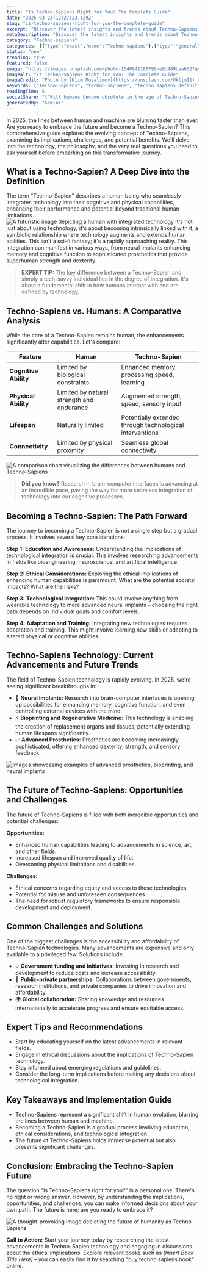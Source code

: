```yaml
---
title: "Is Techno-Sapiens Right for You? The Complete Guide"
date: "2025-03-23T12:27:23.129Z"
slug: "is-techno-sapiens-right-for-you-the-complete-guide"
excerpt: "Discover the latest insights and trends about Techno-Sapiens. This comprehensive guide covers everything you need to know about Techno-Sapiens in 2025."
metaDescription: "Discover the latest insights and trends about Techno-Sapiens. This comprehensive guide covers everything you need to know about Techno-Sapiens in 2025."
category: "Techno-sapiens"
categories: [{"type":"exact","name":"Techno-sapiens"},{"type":"general","name":"Human Augmentation"},{"type":"medium","name":"Biotechnology"},{"type":"specific","name":"Neural Implants"},{"type":"niche","name":"Brain-Computer Interfaces"}]
status: "new"
trending: true
featured: false
image: "https://images.unsplash.com/photo-1640941188796-e9d489baa652?q=85&w=1200&fit=max&fm=webp&auto=compress"
imageAlt: "Is Techno-Sapiens Right for You? The Complete Guide"
imageCredit: "Photo by [Klim Musalimov](https://unsplash.com/@klim11) on Unsplash"
keywords: ["Techno-Sapiens", "techno sapiens", "techno sapiens definition", "what is a techno sapiens", "future of techno sapiens", "techno sapiens vs humans", "becoming a techno sapiens", "techno sapiens technology", "techno sapiens books", "buy techno sapiens book"]
readingTime: 5
socialShare: "\"Will humans become obsolete in the age of Techno-Sapiens?  The future isn't about replacement, but augmentation – a symbiotic evolution between human and machine.\""
generatedBy: "Gemini"
---
```




In 2025, the lines between human and machine are blurring faster than ever.  Are you ready to embrace the future and become a Techno-Sapien? This comprehensive guide explores the evolving concept of Techno-Sapiens, examining its implications, challenges, and potential benefits.  We'll delve into the technology, the philosophy, and the very real questions you need to ask yourself before embarking on this transformative journey.

## What is a Techno-Sapien? A Deep Dive into the Definition

The term "Techno-Sapien" describes a human being who seamlessly integrates technology into their cognitive and physical capabilities, enhancing their performance and potential beyond traditional human limitations. ![A futuristic image depicting a human with integrated technology](https://images.unsplash.com/photo-1605732021795-68ea025c3d37?q=85&w=1200&fit=max&fm=webp&auto=compress)  It's not just about using technology; it's about becoming intrinsically linked with it, a symbiotic relationship where technology augments and extends human abilities.  This isn't a sci-fi fantasy; it's a rapidly approaching reality.  This integration can manifest in various ways, from neural implants enhancing memory and cognitive function to sophisticated prosthetics that provide superhuman strength and dexterity.

> **EXPERT TIP:** The key difference between a Techno-Sapien and simply a tech-savvy individual lies in the degree of integration.  It's about a fundamental shift in how humans interact with and are defined by technology.

## Techno-Sapiens vs. Humans: A Comparative Analysis

While the core of a Techno-Sapien remains human, the enhancements significantly alter capabilities.  Let's compare:

| Feature          | Human                               | Techno-Sapien                           |
|-----------------|---------------------------------------|-----------------------------------------|
| **Cognitive Ability** | Limited by biological constraints    | Enhanced memory, processing speed, learning |
| **Physical Ability** | Limited by natural strength and endurance | Augmented strength, speed, sensory input |
| **Lifespan**     | Naturally limited                     | Potentially extended through technological interventions |
| **Connectivity** | Limited by physical proximity          | Seamless global connectivity             |

![A comparison chart visualizing the differences between humans and Techno-Sapiens](https://images.unsplash.com/photo-1640941188796-e9d489baa652?q=85&w=1200&fit=max&fm=webp&auto=compress)

> **Did you know?** Research in brain-computer interfaces is advancing at an incredible pace, paving the way for more seamless integration of technology into our cognitive processes.

## Becoming a Techno-Sapien: The Path Forward

The journey to becoming a Techno-Sapien is not a single step but a gradual process.  It involves several key considerations:

**Step 1:**  **Education and Awareness:**  Understanding the implications of technological integration is crucial.  This involves researching advancements in fields like bioengineering, neuroscience, and artificial intelligence.

**Step 2:** **Ethical Considerations:**  Exploring the ethical implications of enhancing human capabilities is paramount.  What are the potential societal impacts?  What are the risks?

**Step 3:** **Technological Integration:**  This could involve anything from wearable technology to more advanced neural implants – choosing the right path depends on individual goals and comfort levels.

**Step 4:** **Adaptation and Training:**  Integrating new technologies requires adaptation and training.  This might involve learning new skills or adapting to altered physical or cognitive abilities.

## Techno-Sapiens Technology: Current Advancements and Future Trends

The field of Techno-Sapien technology is rapidly evolving.  In 2025, we're seeing significant breakthroughs in:

* 🔑 **Neural Implants:**  Research into brain-computer interfaces is opening up possibilities for enhancing memory, cognitive function, and even controlling external devices with the mind.
* ⚡ **Bioprinting and Regenerative Medicine:**  This technology is enabling the creation of replacement organs and tissues, potentially extending human lifespans significantly.
* ✅ **Advanced Prosthetics:**  Prosthetics are becoming increasingly sophisticated, offering enhanced dexterity, strength, and sensory feedback.

![Images showcasing examples of advanced prosthetics, bioprinting, and neural implants](https://images.unsplash.com/photo-1718488977970-b322e12d26a2?q=85&w=1200&fit=max&fm=webp&auto=compress)

## The Future of Techno-Sapiens: Opportunities and Challenges

The future of Techno-Sapiens is filled with both incredible opportunities and potential challenges:

**Opportunities:**

* Enhanced human capabilities leading to advancements in science, art, and other fields.
* Increased lifespan and improved quality of life.
* Overcoming physical limitations and disabilities.

**Challenges:**

* Ethical concerns regarding equity and access to these technologies.
* Potential for misuse and unforeseen consequences.
* The need for robust regulatory frameworks to ensure responsible development and deployment.

## Common Challenges and Solutions

One of the biggest challenges is the accessibility and affordability of Techno-Sapien technologies.  Many advancements are expensive and only available to a privileged few.  Solutions include:

* 💡 **Government funding and initiatives:**  Investing in research and development to reduce costs and increase accessibility.
* 🤝 **Public-private partnerships:**  Collaborations between governments, research institutions, and private companies to drive innovation and affordability.
* 🌍 **Global collaboration:**  Sharing knowledge and resources internationally to accelerate progress and ensure equitable access.

## Expert Tips and Recommendations

* Start by educating yourself on the latest advancements in relevant fields.
* Engage in ethical discussions about the implications of Techno-Sapien technology.
* Stay informed about emerging regulations and guidelines.
* Consider the long-term implications before making any decisions about technological integration.

## Key Takeaways and Implementation Guide

* Techno-Sapiens represent a significant shift in human evolution, blurring the lines between human and machine.
* Becoming a Techno-Sapien is a gradual process involving education, ethical considerations, and technological integration.
* The future of Techno-Sapiens holds immense potential but also presents significant challenges.

## Conclusion: Embracing the Techno-Sapien Future

The question "Is Techno-Sapiens right for you?" is a personal one.  There's no right or wrong answer.  However, by understanding the implications, opportunities, and challenges, you can make informed decisions about your own path.  The future is here; are you ready to embrace it?

![A thought-provoking image depicting the future of humanity as Techno-Sapiens](https://images.unsplash.com/photo-1580724495666-99f1d8d7f18f?q=85&w=1200&fit=max&fm=webp&auto=compress)

**Call to Action:** Start your journey today by researching the latest advancements in Techno-Sapien technology and engaging in discussions about the ethical implications.  Explore relevant books such as *[Insert Book Title Here]* – you can easily find it by searching "buy techno sapiens book" online.

